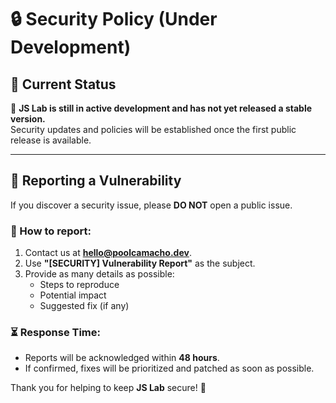 # 🔒 Security Policy (Under Development)

## 📌 Current Status
🚧 **JS Lab is still in active development and has not yet released a stable version.**  
Security updates and policies will be established once the first public release is available.

---

## 📢 Reporting a Vulnerability
If you discover a security issue, please **DO NOT** open a public issue.

### 📩 How to report:
1. Contact us at **hello@poolcamacho.dev**.
2. Use **"[SECURITY] Vulnerability Report"** as the subject.
3. Provide as many details as possible:
   - Steps to reproduce
   - Potential impact
   - Suggested fix (if any)

### ⏳ Response Time:
- Reports will be acknowledged within **48 hours**.
- If confirmed, fixes will be prioritized and patched as soon as possible.

Thank you for helping to keep **JS Lab** secure! 🚀
